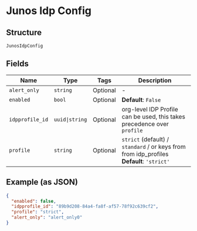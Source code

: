 
# Junos Idp Config

## Structure

`JunosIdpConfig`

## Fields

| Name | Type | Tags | Description |
|  --- | --- | --- | --- |
| `alert_only` | `string` | Optional | - |
| `enabled` | `bool` | Optional | **Default**: `False` |
| `idpprofile_id` | `uuid\|string` | Optional | org-level IDP Profile can be used, this takes precedence over `profile` |
| `profile` | `string` | Optional | `strict` (default) / `standard` / or keys from from idp_profiles<br>**Default**: `'strict'` |

## Example (as JSON)

```json
{
  "enabled": false,
  "idpprofile_id": "89b9d208-84a4-fa8f-af57-78f92c639cf2",
  "profile": "strict",
  "alert_only": "alert_only0"
}
```

